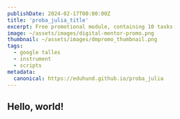 ```yaml
---
publishDate: 2024-02-17T00:00:00Z
title: 'proba_julia_title'
excerpt: Free promotional module, containing 10 tasks
image: ~/assets/images/digital-mentor-promo.png
thumbnail: ~/assets/images/dmpromo_thumbnail.png
tags:
  - google talles
  - instrument
  - scripts
metadata:
  canonical: https://eduhund.github.io/proba_julia
---
```

## Hello, world!